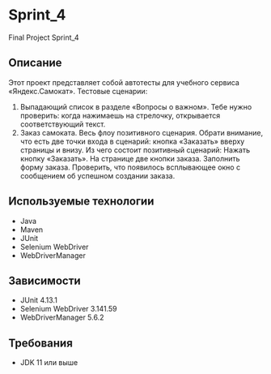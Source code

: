 # Sprint_4
Final Project Sprint_4
## Описание

Этот проект представляет собой автотесты для учебного сервиса «Яндекс.Самокат».
Тестовые сценарии:
1. Выпадающий список в разделе «Вопросы о важном». Тебе нужно проверить: когда нажимаешь на стрелочку, открывается соответствующий текст.
2. Заказ самоката. Весь флоу позитивного сценария. Обрати внимание, что есть две точки входа в сценарий: кнопка «Заказать» вверху страницы и внизу. 
  Из чего состоит позитивный сценарий:
  Нажать кнопку «Заказать». На странице две кнопки заказа.
  Заполнить форму заказа.
  Проверить, что появилось всплывающее окно с сообщением об успешном создании заказа.

## Используемые технологии

- Java
- Maven
- JUnit
- Selenium WebDriver
- WebDriverManager

## Зависимости

- JUnit 4.13.1
- Selenium WebDriver 3.141.59
- WebDriverManager 5.6.2

## Требования

- JDK 11 или выше
